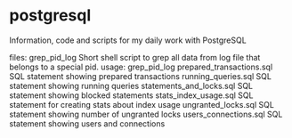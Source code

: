 postgresql
==========
Information, code and scripts for my daily work with PostgreSQL

files:
grep_pid_log			Short shell script to grep all data from log file that belongs to a special pid.
				usage: grep_pid_log <UID>
prepared_transactions.sql       SQL statement showing prepared transactions
running_queries.sql             SQL statement showing running queries
statements_and_locks.sql        SQL statement showing blocked statements
stats_index_usage.sql           SQL statement for creating stats about index usage
ungranted_locks.sql             SQL statement showing number of ungranted locks
users_connections.sql           SQL statement showing users and connections
